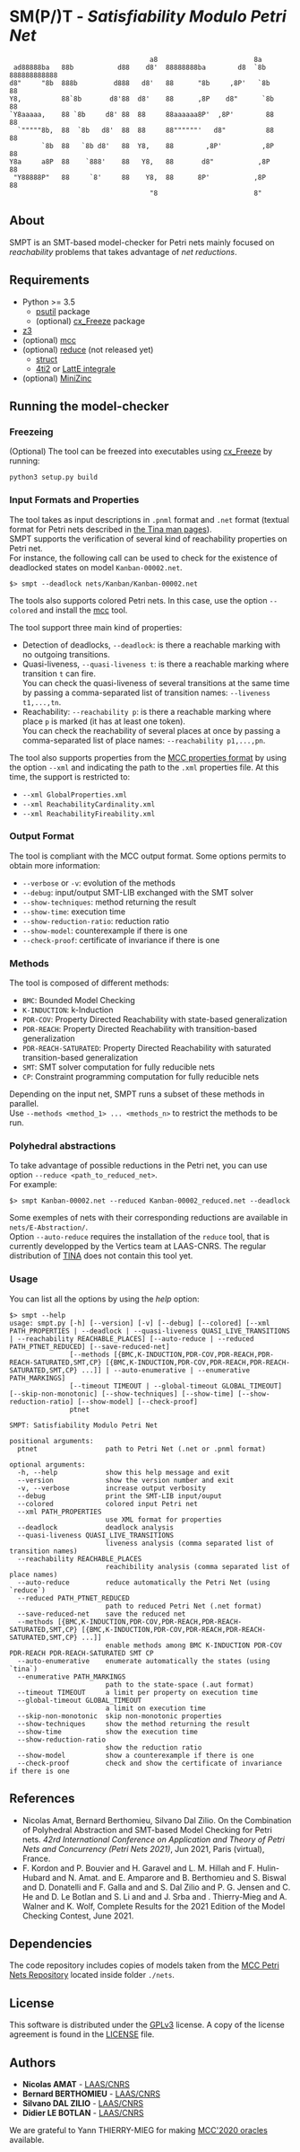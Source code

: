 # SM(P/)T - *Satisfiability Modulo Petri Net*

```
                                   a8                        8a                    
 ad88888ba   88b           d88    d8'  88888888ba        d8  `8b  888888888888
d8"     "8b  888b         d888   d8'   88      "8b     ,8P'   `8b      88     
Y8,          88`8b       d8'88  d8'    88      ,8P    d8"      `8b     88     
`Y8aaaaa,    88 `8b     d8' 88  88     88aaaaaa8P'  ,8P'        88     88     
  `"""""8b,  88  `8b   d8'  88  88     88""""""'   d8"          88     88     
        `8b  88   `8b d8'   88  Y8,    88        ,8P'          ,8P     88     
Y8a     a8P  88    `888'    88   Y8,   88       d8"           ,8P      88     
 "Y88888P"   88     `8'     88    Y8,  88      8P'           ,8P       88     
                                   "8                        8"                                                                                                       
```

## About

SMPT is an SMT-based model-checker for Petri nets mainly focused on *reachability* problems that takes advantage of *net reductions*. 

## Requirements

* Python >= 3.5
  + [psutil](https://pypi.org/project/psutil/) package
  + (optional) [cx_Freeze](https://pypi.org/project/psutil/) package
* [z3](https://github.com/Z3Prover/z3)
* (optional) [mcc](https://github.com/dalzilio/mcc)
* (optional) [reduce](http://projects.laas.fr/tina/) (not released yet)
  + [struct](http://projects.laas.fr/tina/)
  + [4ti2](https://github.com/4ti2/4ti2) or [LattE integrale](https://github.com/latte-int/latte-distro)
* (optional) [MiniZinc](https://www.minizinc.org/)

## Running the model-checker

### Freezeing

(Optional) The tool can be freezed into executables using [cx_Freeze](https://cx-freeze.readthedocs.io/en/latest/) by running:
```
python3 setup.py build
```

### Input Formats and Properties

The tool takes as input descriptions in `.pnml` format and `.net` format (textual format for Petri nets described in [the Tina man pages](http://projects.laas.fr/tina/manuals/formats.html)).  
SMPT supports the verification of several kind of reachability properties on Petri net.  
For instance, the following call can be used to check for the existence of deadlocked states on model `Kanban-00002.net`.

```
$> smpt --deadlock nets/Kanban/Kanban-00002.net
```

The tools also supports colored Petri nets. In this case, use the option `--colored` and install the [mcc](https://github.com/dalzilio/mcc) tool.  

The tool support three main kind of properties:

* Detection of deadlocks, `--deadlock`: is there a reachable marking with no outgoing transitions.
* Quasi-liveness, `--quasi-liveness t`: is there a reachable marking where transition `t` can fire.  
You can check the quasi-liveness of several transitions at the same time by passing a comma-separated list of transition names: `--liveness t1,...,tn`.
* Reachability: `--reachability p`: is there a reachable marking where place `p` is marked (it has at least one token).  
You can check the reachability of several places at once by passing a comma-separated list of place names: `--reachability p1,...,pn`.

The tool also supports properties from the [MCC properties format](https://mcc.lip6.fr/pdf/MCC2020-formula_manual.pdf) by using the option `--xml` and indicating the path to the `.xml` properties file.
At this time, the support is restricted to:
+ `--xml GlobalProperties.xml`
+ `--xml ReachabilityCardinality.xml`
+ `--xml ReachabilityFireability.xml`

### Output Format

The tool is compliant with the MCC output format. Some options permits to obtain more information:
+ `--verbose` or `-v`: evolution of the methods
+ `--debug`: input/output SMT-LIB exchanged with the SMT solver
+ `--show-techniques`: method returning the result
+ `--show-time`: execution time
+ `--show-reduction-ratio`: reduction ratio
+ `--show-model`: counterexample if there is one
+ `--check-proof`: certificate of invariance if there is one


### Methods

The tool is composed of different methods:
+ `BMC`: Bounded Model Checking
+ `K-INDUCTION`: k-Induction
+ `PDR-COV`: Property Directed Reachability with state-based generalization
+ `PDR-REACH`: Property Directed Reachability with transition-based generalization
+ `PDR-REACH-SATURATED`: Property Directed Reachability with saturated transition-based generalization
+ `SMT`: SMT solver computation for fully reducible nets
+ `CP`: Constraint programming computation for fully reducible nets

Depending on the input net, SMPT runs a subset of these methods in parallel.  
Use `--methods <method_1> ... <methods_n>` to restrict the methods to be run.

### Polyhedral abstractions

To take advantage of possible reductions in the Petri net, you can use option `--reduce <path_to_reduced_net>`.  
For example:

```
$> smpt Kanban-00002.net --reduced Kanban-00002_reduced.net --deadlock
```
Some exemples of nets with their corresponding reductions are available in `nets/E-Abstraction/`.  
Option `--auto-reduce` requires the installation of the `reduce` tool, that is currently developped by the Vertics team at LAAS-CNRS.
The regular distribution of [TINA](http://projects.laas.fr/tina/) does not contain this tool yet.

### Usage

You can list all the options by using the *help* option:
```
$> smpt --help
usage: smpt.py [-h] [--version] [-v] [--debug] [--colored] [--xml PATH_PROPERTIES | --deadlock | --quasi-liveness QUASI_LIVE_TRANSITIONS | --reachability REACHABLE_PLACES] [--auto-reduce | --reduced PATH_PTNET_REDUCED] [--save-reduced-net]
               [--methods [{BMC,K-INDUCTION,PDR-COV,PDR-REACH,PDR-REACH-SATURATED,SMT,CP} [{BMC,K-INDUCTION,PDR-COV,PDR-REACH,PDR-REACH-SATURATED,SMT,CP} ...]] | --auto-enumerative | --enumerative PATH_MARKINGS]
               [--timeout TIMEOUT | --global-timeout GLOBAL_TIMEOUT] [--skip-non-monotonic] [--show-techniques] [--show-time] [--show-reduction-ratio] [--show-model] [--check-proof]
               ptnet

SMPT: Satisfiability Modulo Petri Net

positional arguments:
  ptnet                 path to Petri Net (.net or .pnml format)

optional arguments:
  -h, --help            show this help message and exit
  --version             show the version number and exit
  -v, --verbose         increase output verbosity
  --debug               print the SMT-LIB input/ouput
  --colored             colored input Petri net
  --xml PATH_PROPERTIES
                        use XML format for properties
  --deadlock            deadlock analysis
  --quasi-liveness QUASI_LIVE_TRANSITIONS
                        liveness analysis (comma separated list of transition names)
  --reachability REACHABLE_PLACES
                        reachibility analysis (comma separated list of place names)
  --auto-reduce         reduce automatically the Petri Net (using `reduce`)
  --reduced PATH_PTNET_REDUCED
                        path to reduced Petri Net (.net format)
  --save-reduced-net    save the reduced net
  --methods [{BMC,K-INDUCTION,PDR-COV,PDR-REACH,PDR-REACH-SATURATED,SMT,CP} [{BMC,K-INDUCTION,PDR-COV,PDR-REACH,PDR-REACH-SATURATED,SMT,CP} ...]]
                        enable methods among BMC K-INDUCTION PDR-COV PDR-REACH PDR-REACH-SATURATED SMT CP
  --auto-enumerative    enumerate automatically the states (using `tina`)
  --enumerative PATH_MARKINGS
                        path to the state-space (.aut format)
  --timeout TIMEOUT     a limit per property on execution time
  --global-timeout GLOBAL_TIMEOUT
                        a limit on execution time
  --skip-non-monotonic  skip non-monotonic properties
  --show-techniques     show the method returning the result
  --show-time           show the execution time
  --show-reduction-ratio
                        show the reduction ratio
  --show-model          show a counterexample if there is one
  --check-proof         check and show the certificate of invariance if there is one
```

## References

+ Nicolas Amat, Bernard Berthomieu, Silvano Dal Zilio. On the Combination of Polyhedral Abstraction 
and SMT-based Model Checking for Petri nets. *42rd International Conference on Application and 
Theory of Petri Nets and Concurrency (Petri Nets 2021)*, Jun 2021, Paris (virtual), France. 
+ F. Kordon and P. Bouvier and H. Garavel and L. M. Hillah and F. Hulin-Hubard and
	N. Amat. and E. Amparore and B. Berthomieu and S. Biswal and D. Donatelli and
	F. Galla and and S. Dal Zilio and P. G. Jensen and  C. He and
	D. Le Botlan and S. Li and and J. Srba and . Thierry-Mieg and 
	A. Walner and K. Wolf, Complete Results for the 2021 Edition of the Model Checking Contest, June 2021.

## Dependencies

The code repository includes copies of models taken from the [MCC Petri Nets
Repository](https://pnrepository.lip6.fr/) located inside folder  ```./nets```.

## License

This software is distributed under the
[GPLv3](https://www.gnu.org/licenses/gpl-3.0.en.html) license.
A copy of the license agreement is found in the [LICENSE](./LICENSE) file.

## Authors

* **Nicolas AMAT** -  [LAAS/CNRS](https://www.laas.fr/)
* **Bernard BERTHOMIEU** - [LAAS/CNRS](https://www.laas.fr/)
* **Silvano DAL ZILIO** - [LAAS/CNRS](https://www.laas.fr/)
* **Didier LE BOTLAN** - [LAAS/CNRS](https://www.laas.fr/)

We are grateful to Yann THIERRY-MIEG for making [MCC'2020 oracles](https://github.com/yanntm/pnmcc-models-2020) available.

